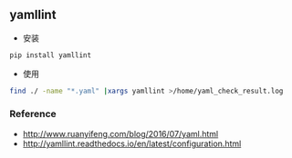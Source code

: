 ## yamllint

- 安装

```bash
pip install yamllint
```

- 使用

```bash
find ./ -name "*.yaml" |xargs yamllint >/home/yaml_check_result.log
```

### Reference

* http://www.ruanyifeng.com/blog/2016/07/yaml.html
* http://yamllint.readthedocs.io/en/latest/configuration.html
